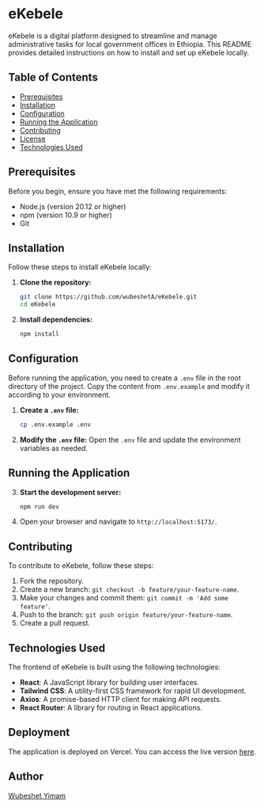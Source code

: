 # eKebele

eKebele is a digital platform designed to streamline and manage administrative tasks for local government offices in Ethiopia. This README provides detailed instructions on how to install and set up eKebele locally.

## Table of Contents
- [Prerequisites](#prerequisites)
- [Installation](#installation)
- [Configuration](#configuration)
- [Running the Application](#running-the-application)
- [Contributing](#contributing)
- [License](#license)
- [Technologies Used](#technologies-used)

## Prerequisites

Before you begin, ensure you have met the following requirements:
- Node.js (version 20.12 or higher)
- npm (version 10.9 or higher)
- Git

## Installation

Follow these steps to install eKebele locally:

1. **Clone the repository:**
    ```bash
    git clone https://github.com/wubeshetA/eKebele.git
    cd eKebele
    ```

2. **Install dependencies:**
    ```bash
    npm install
    ```

## Configuration

Before running the application, you need to create a `.env` file in the root directory of the project. Copy the content from `.env.example` and modify it according to your environment.

1. **Create a `.env` file:**
    ```bash
    cp .env.example .env
    ```

2. **Modify the `.env` file:**
    Open the `.env` file and update the environment variables as needed.

## Running the Application

3. **Start the development server:**
    ```bash
    npm run dev
    ```

4. Open your browser and navigate to `http://localhost:5173/`.

## Contributing

To contribute to eKebele, follow these steps:

1. Fork the repository.
2. Create a new branch: `git checkout -b feature/your-feature-name`.
3. Make your changes and commit them: `git commit -m 'Add some feature'`.
4. Push to the branch: `git push origin feature/your-feature-name`.
5. Create a pull request.

## Technologies Used

The frontend of eKebele is built using the following technologies:
- **React**: A JavaScript library for building user interfaces.
- **Tailwind CSS**: A utility-first CSS framework for rapid UI development.
- **Axios**: A promise-based HTTP client for making API requests.
- **React Router**: A library for routing in React applications.

## Deployment

The application is deployed on Vercel. You can access the live version [here](https://e-kebele.vercel.app/).

## Author

[Wubeshet Yimam](https:linkein.com/in/wubeshet)